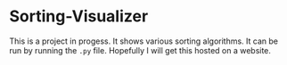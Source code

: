 # Sorting-Visualizer

This is a project in progess. It shows various sorting algorithms. It can be run by running the `.py` file. Hopefully I will get this hosted on a website.
